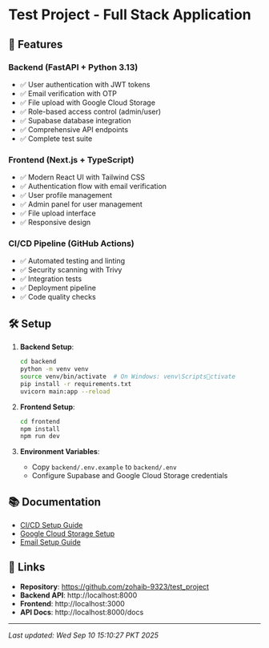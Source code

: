# Test Project - Full Stack Application

## 🚀 Features

### Backend (FastAPI + Python 3.13)
- ✅ User authentication with JWT tokens
- ✅ Email verification with OTP
- ✅ File upload with Google Cloud Storage
- ✅ Role-based access control (admin/user)
- ✅ Supabase database integration
- ✅ Comprehensive API endpoints
- ✅ Complete test suite

### Frontend (Next.js + TypeScript)
- ✅ Modern React UI with Tailwind CSS
- ✅ Authentication flow with email verification
- ✅ User profile management
- ✅ Admin panel for user management
- ✅ File upload interface
- ✅ Responsive design

### CI/CD Pipeline (GitHub Actions)
- ✅ Automated testing and linting
- ✅ Security scanning with Trivy
- ✅ Integration tests
- ✅ Deployment pipeline
- ✅ Code quality checks

## 🛠️ Setup

1. **Backend Setup**:
   ```bash
   cd backend
   python -m venv venv
   source venv/bin/activate  # On Windows: venv\Scriptsctivate
   pip install -r requirements.txt
   uvicorn main:app --reload
   ```

2. **Frontend Setup**:
   ```bash
   cd frontend
   npm install
   npm run dev
   ```

3. **Environment Variables**:
   - Copy `backend/.env.example` to `backend/.env`
   - Configure Supabase and Google Cloud Storage credentials

## 📚 Documentation

- [CI/CD Setup Guide](CICD_IMPROVEMENT_GUIDE.md)
- [Google Cloud Storage Setup](GCS_SETUP_GUIDE.md)
- [Email Setup Guide](EMAIL_SETUP_GUIDE.md)

## 🔗 Links

- **Repository**: https://github.com/zohaib-9323/test_project
- **Backend API**: http://localhost:8000
- **Frontend**: http://localhost:3000
- **API Docs**: http://localhost:8000/docs

---
*Last updated: Wed Sep 10 15:10:27 PKT 2025*
